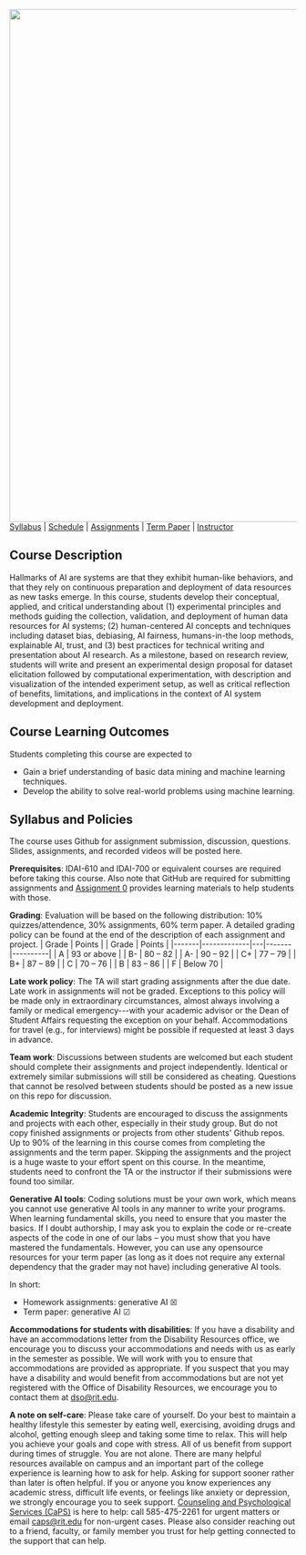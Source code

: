 [<img width=900 src="img/title.png?raw=yes">](README.md)   
[Syllabus](README.md) |
[Schedule](schedule.md) |
[Assignments](assignments/README.md) |
[Term Paper](termpaper/README.md) |
[Instructor](http://zhe-yu.github.io) 

## Course Description
Hallmarks of AI are systems are that they exhibit human-like behaviors, and that they rely on continuous preparation and deployment of data resources as new tasks emerge. In this course, students develop their conceptual, applied, and critical understanding about (1) experimental principles and methods guiding the collection, validation, and deployment of human data resources for AI systems; (2) human-centered AI concepts and techniques including dataset bias, debiasing, AI fairness, humans-in-the loop methods, explainable AI, trust, and (3) best practices for technical writing and presentation about AI research. As a milestone, based on research review, students will write and present an experimental design proposal for dataset elicitation followed by computational experimentation, with description and visualization of the intended experiment setup, as well as critical reflection of benefits, limitations, and implications in the context of AI system development and deployment. 

## Course Learning Outcomes

Students completing this course are expected to

 - Gain a brief understanding of basic data mining and machine learning techniques.
 - Develop the ability to solve real-world problems using machine learning.

## Syllabus and Policies
The course uses Github for assignment submission, discussion, questions. Slides, assignments, and recorded videos will be posted here.

**Prerequisites**: IDAI-610 and IDAI-700 or equivalent courses are required before taking this course. Also note that GitHub are required for submitting assignments and [Assignment 0](assignments/assignment0.md) provides learning materials to help students with those.

**Grading**: Evaluation will be based on the following distribution: 10% quizzes/attendence, 30% assignments, 60% term paper. A detailed grading policy can be found at the end of the description of each assignment and project.
| Grade | Points      |   | Grade | Points   |
|-------|-------------|---|-------|----------|
| A     | 93 or above |   | B-    | 80 – 82  |
| A-    | 90 – 92     |   | C+    | 77 – 79  |
| B+    | 87 – 89     |   | C     | 70 – 76  |
| B     | 83 – 86     |   | F     | Below 70 |

**Late work policy**: The TA will start grading assignments after the due date. Late work in assignments will not be graded. Exceptions to this policy will be made only in extraordinary circumstances, almost always involving a family or medical emergency---with your academic advisor or the Dean of Student Affairs requesting the exception on your behalf. Accommodations for travel (e.g., for interviews) might be possible if requested at least 3 days in advance. 

**Team work**: Discussions between students are welcomed but each student should complete their assignments and project independently. Identical or extremely similar submissions will still be considered as cheating. Questions that cannot be resolved between students should be posted as a new issue on this repo for discussion.

**Academic Integrity**: Students are encouraged to discuss the assignments and projects with each other, especially in their study group. But do not copy finished assignments or projects from other students' Github repos. Up to 90% of the learning in this course comes from completing the assignments and the term paper. Skipping the assignments and the project is a huge waste to your effort spent on this course. In the meantime, students need to confront the TA or the instructor if their submissions were found too similar.

**Generative AI tools**: Coding solutions must be your own work, which means you cannot use generative AI tools in any manner to write your programs. When learning fundamental skills, you need to ensure that you master the basics. If I doubt authorship, I may ask you to explain the code or re-create aspects of the code in one of our labs – you must show that you have mastered the fundamentals. However, you can use any opensource resources for your term paper (as long as it does not require any external dependency that the grader may not have) including generative AI tools.

In short:
 - Homework assignments: generative AI &#x2612;
 - Term paper: generative AI &#x2611; 

**Accommodations for students with disabilities**: If you have a disability and have an accommodations letter from the Disability Resources office, we encourage you to discuss your accommodations and needs with us as early in the semester as possible. We will work with you to ensure that accommodations are provided as appropriate. If you suspect that you may have a disability and would benefit from accommodations but are not yet registered with the Office of Disability Resources, we encourage you to contact them at dso@rit.edu.

**A note on self-care**: Please take care of yourself. Do your best to maintain a healthy lifestyle this semester by eating well, exercising, avoiding drugs and alcohol, getting enough sleep and taking some time to relax. This will help you achieve your goals and cope with stress. All of us benefit from support during times of struggle. You are not alone. There are many helpful resources available on campus and an important part of the college experience is learning how to ask for help. Asking for support sooner rather than later is often helpful. If you or anyone you know experiences any academic stress, difficult life events, or feelings like anxiety or depression, we strongly encourage you to seek support. [Counseling and Psychological Services (CaPS)](https://www.rit.edu/studentaffairs/counseling/) is here to help: call 585-475-2261 for urgent matters or email <caps@rit.edu> for non-urgent cases. Please also consider reaching out to a friend, faculty, or family member you trust for help getting connected to the support that can help.

